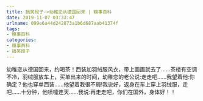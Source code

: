```yaml
---
title: 搞笑段子->幼稚恋从德国回来 | 糗事百科
date: 2019-11-07 03:33:47
urlname: 099e6a44d242873a1b6d687aab41374f
tags: 
- 糗事百科
categories:
- 糗事百科
- 搞笑段子
---
```

幼稚恋从德国回来，约喝茶！西装加羽绒服风衣，带上画画就去了……茶楼有空调不冷，羽绒服放车上，买单出来的时间，幼稚恋的老公说:走走吧……我望着他:你确定？他也穿单西装……他望着我很不屑!我说好，返身在车上穿上羽绒服，走吧……十分钟，他喷嚏连天……我说:再走走吧，你们在国外，身体好！！


